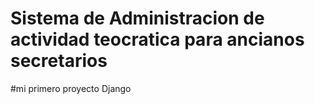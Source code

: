 # Sistema de Administracion de actividad teocratica para ancianos secretarios

#mi primero proyecto Django
